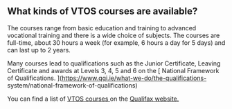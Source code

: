 ##  What kinds of VTOS courses are available?

The courses range from basic education and training to advanced vocational
training and there is a wide choice of subjects. The courses are full-time,
about 30 hours a week (for example, 6 hours a day for 5 days) and can last up
to 2 years.

Many courses lead to qualifications such as the Junior Certificate, Leaving
Certificate and awards at Levels 3, 4, 5 and 6 on the [ National Framework of
Qualifications. ](https://www.qqi.ie/what-we-do/the-qualifications-
system/national-framework-of-qualifications)

You can find a list of [ VTOS courses
](http://www.qualifax.ie/index.php?option=com_wrapper&view=wrapper&Itemid=15&Mainsec=courses&Subsec=search_courses&CRAsort=&action=search&display=&CSH_ID=18&PREV_CSH_ID=&AdvancedKeyword=&keywords_and_titles=&all_or_any_words=&full_or_part_words=&FCT_ID=&FDM_ID=&keywords=&CRT_ID=25&QUA_ID=0&CTP_ID=0&COL_ID=0&RES_ID=0&points=&CRS_CODE=&CRA_ID=0&ATT_ID=0&PRV_ID=0&COU_ID=0&DST_ID=0)
on the [ Qualifax website. ](http://www.qualifax.ie/)
